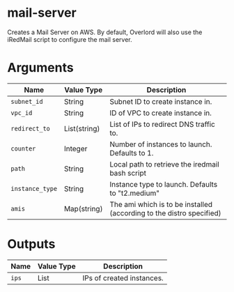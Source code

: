 # mail-server

Creates a Mail Server on AWS. By default, Overlord will also use the iRedMail script to configure the mail server.

# Arguments

| Name                      | Value Type | Description
|---------------------------| ---------- | -----------
|`subnet_id`                | String     | Subnet ID to create instance in.
|`vpc_id`                   | String     | ID of VPC to create instance in.
|`redirect_to`              | List(string)       | List of IPs to redirect DNS traffic to.
|`counter`                  | Integer    | Number of instances to launch. Defaults to 1.
|`path`                     | String     | Local path to retrieve the iredmail bash script
|`instance_type`            | String     | Instance type to launch. Defaults to "t2.medium"
|`amis`                     | Map(string)       | The ami which is to be installed (according to the distro specified)

# Outputs

| Name                      | Value Type | Description
|---------------------------| ---------- | -----------
|`ips`                      | List       | IPs of created instances.
